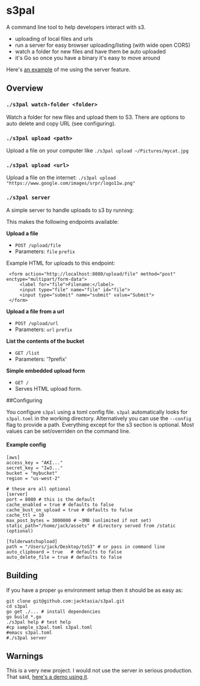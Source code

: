 # s3pal

A command line tool to help developers interact with s3.

* uploading of local files and urls
* run a server for easy browser uploading/listing (with wide open CORS)
* watch a folder for new files and have them be auto uploaded
* it's Go so once you have a binary it's easy to move around

Here's [an example](http://jackangers.com/imgix-wall) of me using the server feature.

## Overview


### `./s3pal watch-folder <folder>`

Watch a folder for new files and upload them to S3. There are options to auto delete and copy URL (see configuring).

### `./s3pal upload <path>`

Upload a file on your computer like `./s3pal upload ~/Pictures/mycat.jpg`

### `./s3pal upload <url>`

Upload a file on the internet: `./s3pal upload "https://www.google.com/images/srpr/logo11w.png"`

### `./s3pal server`

A simple server to handle uploads to s3 by running:

This makes the following endpoints available:

**Upload a file**
* `POST /upload/file`
* Parameters: `file` `prefix`

Example HTML for uploads to this endpoint:

	 <form action="http://localhost:8080/upload/file" method="post" enctype="multipart/form-data">
		 <label for="file">Filename:</label>
		 <input type="file" name="file" id="file">
		 <input type="submit" name="submit" value="Submit">
	 </form>

**Upload a file from a url**
* `POST /upload/url`
* Parameters: `url` `prefix`

**List the contents of the bucket**
* `GET /list`
* Parameters: '?prefix'

**Simple embedded upload form**
* `GET /`
* Serves HTML upload form.




##Configuring

You configure `s3pal` using a toml config file. `s3pal` automatically looks for `s3pal.toml` in the working directory. Alternatively you can use the `--config` flag to provide a path. Everything except for the s3 section is optional. Most values can be set/overriden on the command line.

#### Example config
	[aws]
	access_key = "AKI..."
	secret_key = "Iw3..."
	bucket = "mybucket"
	region = "us-west-2"

	# these are all optional
	[server]
	port = 8080 # this is the default
	cache_enabled = true # defaults to false
	cache_bust_on_upload = true # defaults to false
	cache_ttl = 10
	max_post_bytes = 3000000 # ~3MB (unlimited if not set)
	static_path="/home/jack/assets" # directory served from /static (optional)

	[folderwatchupload]
	path = "/Users/jack/Desktop/toS3" # or pass in command line
	auto_clipboard = true   # defaults to false
	auto_delete_file = true # defaults to false


## Building

If you have a proper `go` environment setup then it should be as easy as:

    git clone git@github.com:jacktasia/s3pal.git
    cd s3pal
	go get ./... # install dependencies
	go build *.go
	./s3pal help # test help
	#cp sample_s3pal.toml s3pal.toml
	#emacs s3pal.toml
	#./s3pal server

## Warnings

This is a very new project. I would not use the server in serious production. That said, [here's a demo using it](http://jackangers.com/imgix-wall).